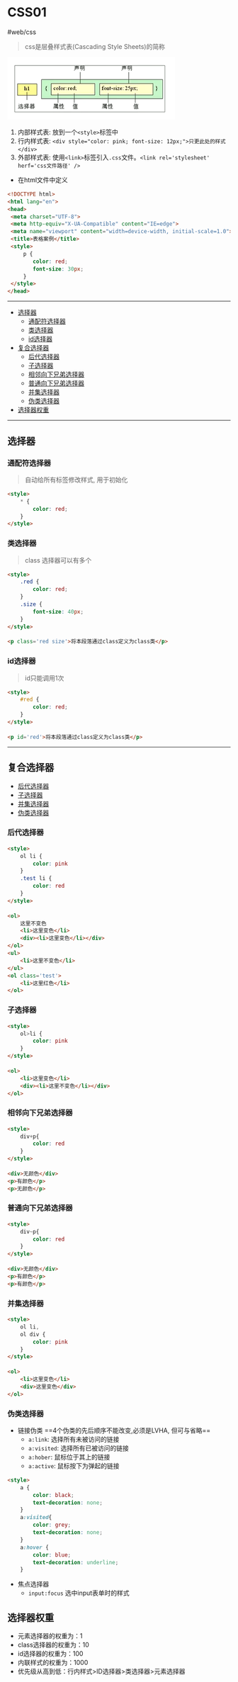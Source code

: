 # CSS01

#web/css


> css是层叠样式表(Cascading Style Sheets)的简称

![css简介](./images/02-css-01-01.png)

1. 内部样式表: 放到一个`<style>`标签中
2. 行内样式表: `<div style="color: pink; font-size: 12px;">只更此处的样式</div>`
3. 外部样式表: 使用`<link>`标签引入`.css`文件。`<link rel='stylesheet' herf='css文件路径' />`

- 在html文件中定义

```html
<!DOCTYPE html>
<html lang="en">
<head>
 <meta charset="UTF-8">
 <meta http-equiv="X-UA-Compatible" content="IE=edge">
 <meta name="viewport" content="width=device-width, initial-scale=1.0">
 <title>表格案例</title>
 <style>
	 p {
	 	color: red;
		font-size: 30px;
	 }
 </style>
</head>
```

---
- [选择器](#选择器)
	- [通配符选择器](#通配符选择器)
	- [类选择器](#类选择器)
	- [id选择器](#id选择器)
- [复合选择器](#复合选择器)
	- [后代选择器](#后代选择器)
	- [子选择器](#子选择器)
	- [相邻向下兄弟选择器](#相邻向下兄弟选择器)
	- [普通向下兄弟选择器](#普通向下兄弟选择器)
	- [并集选择器](#并集选择器)
	- [伪类选择器](#伪类选择器)
- [选择器权重](#选择器权重)

---

## 选择器

### 通配符选择器
> 自动给所有标签修改样式, 用于初始化

```html
<style>
	* {
		color: red;
	}
</style>
```

### 类选择器

> class 选择器可以有多个

```html
<style>
	.red {
		color: red;
	}
	.size {
		font-size: 40px;
	}
</style>

<p class='red size'>将本段落通过class定义为class类</p>
```

### id选择器

> id只能调用1次

```html
<style>
	#red {
		color: red;
	}
</style>

<p id='red'>将本段落通过class定义为class类</p>
```

---

## 复合选择器

- [后代选择器](#后代选择器)
- [子选择器](#子选择器)
- [并集选择器](#并集选择器)
- [伪类选择器](#伪类选择器)

### 后代选择器

```html
<style>
	ol li {
		color: pink
	}
	.test li {
		color: red
	}
</style>

<ol>
	这里不变色
	<li>这里变色</li>
	<div><li>这里变色</li></div>
</ol>
<ul>
	<li>这里不变色</li>
</ul>
<ol class='test'>
	<li>这里红色</li>
</ol>
```

### 子选择器
```html
<style>
	ol>li {
		color: pink
	}
</style>

<ol>
	<li>这里变色</li>
	<div><li>这里不变色</li></div>
</ol>
```

### 相邻向下兄弟选择器
```html
<style>
	div+p{
		color: red
	}
</style>

<div>无颜色</div>
<p>有颜色</p>
<p>无颜色</p>
```

### 普通向下兄弟选择器
```html
<style>
	div~p{
		color: red
	}
</style>

<div>无颜色</div>
<p>有颜色</p>
<p>有颜色</p>
```


### 并集选择器
```html
<style>
	ol li,
	ol div {
		color: pink
	}
</style>

<ol>
	<li>这里变色</li>
	<div>这里变色</div>
</ol>
```
### 伪类选择器

- 链接伪类 ==4个伪类的先后顺序不能改变,必须是LVHA, 但可与省略==
	- `a:link`: 选择所有未被访问的链接
	- `a:visited`: 选择所有已被访问的链接
	- `a:hober`: 鼠标位于其上的链接
	- `a:active`: 鼠标按下为弹起的链接
```html
<style>
    a {
        color: black;
        text-decoration: none;
    }
    a:visited{
        color: grey;
        text-decoration: none;
    }
    a:hover {
        color: blue;
        text-decoration: underline;
    }
```
- 焦点选择器
	- `input:focus` 选中input表单时的样式

## 选择器权重

- 元素选择器的权重为：1
- class选择器的权重为：10
- id选择器的权重为：100
- 内联样式的权重为：1000
- 优先级从高到低：行内样式>ID选择器>类选择器>元素选择器
